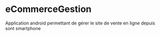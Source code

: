 # eCommerceGestion
Application android permettant de gérer le site de vente en ligne depuis sont smartphone
